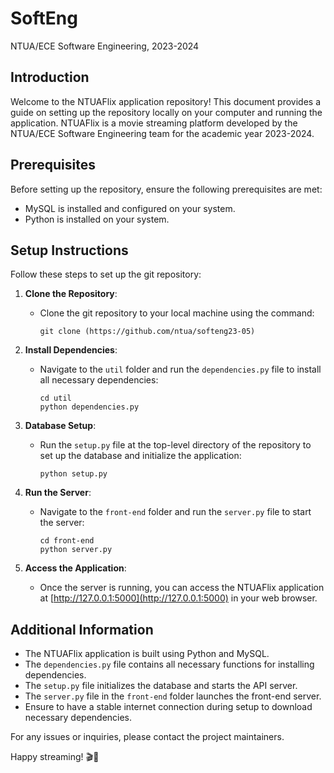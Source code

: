 # SoftEng

NTUA/ECE Software Engineering, 2023-2024

## Introduction

Welcome to the NTUAFlix application repository! This document provides a guide on setting up the repository locally on your computer and running the application. NTUAFlix is a movie streaming platform developed by the NTUA/ECE Software Engineering team for the academic year 2023-2024.

## Prerequisites

Before setting up the repository, ensure the following prerequisites are met:
- MySQL is installed and configured on your system.
- Python is installed on your system.

## Setup Instructions

Follow these steps to set up the git repository:

1. **Clone the Repository**: 
   - Clone the git repository to your local machine using the command:
     ```
     git clone (https://github.com/ntua/softeng23-05)
     ```
   
2. **Install Dependencies**:
   - Navigate to the `util` folder and run the `dependencies.py` file to install all necessary dependencies:
     ```
     cd util
     python dependencies.py
     ```

3. **Database Setup**:
   - Run the `setup.py` file at the top-level directory of the repository to set up the database and initialize the application:
     ```
     python setup.py
     ```

4. **Run the Server**:
   - Navigate to the `front-end` folder and run the `server.py` file to start the server:
     ```
     cd front-end
     python server.py
     ```

5. **Access the Application**:
   - Once the server is running, you can access the NTUAFlix application at [http://127.0.0.1:5000](http://127.0.0.1:5000) in your web browser.

## Additional Information

- The NTUAFlix application is built using Python and MySQL.
- The `dependencies.py` file contains all necessary functions for installing dependencies.
- The `setup.py` file initializes the database and starts the API server.
- The `server.py` file in the `front-end` folder launches the front-end server.
- Ensure to have a stable internet connection during setup to download necessary dependencies.
  
For any issues or inquiries, please contact the project maintainers. 

Happy streaming! 🎬🍿
